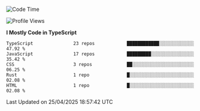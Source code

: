 <!--START_SECTION:waka-->
![Code Time](http://img.shields.io/badge/Code%20Time-7%2C633%20hrs%205%20mins-blue)

![Profile Views](http://img.shields.io/badge/Profile%20Views-0-blue)

**I Mostly Code in TypeScript** 

```text
TypeScript               23 repos            ████████████░░░░░░░░░░░░░   47.92 % 
JavaScript               17 repos            █████████░░░░░░░░░░░░░░░░   35.42 % 
CSS                      3 repos             ██░░░░░░░░░░░░░░░░░░░░░░░   06.25 % 
Rust                     1 repo              █░░░░░░░░░░░░░░░░░░░░░░░░   02.08 % 
HTML                     1 repo              █░░░░░░░░░░░░░░░░░░░░░░░░   02.08 % 
```




 Last Updated on 25/04/2025 18:57:42 UTC
<!--END_SECTION:waka-->
